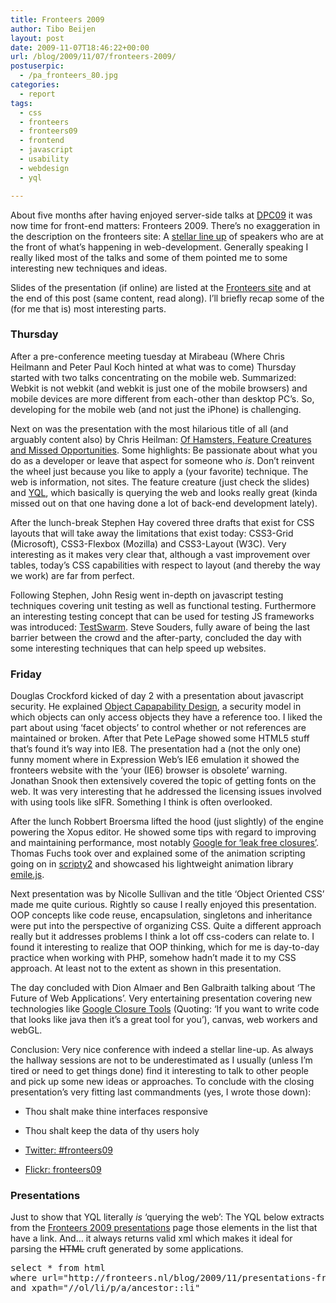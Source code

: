 ```yaml
---
title: Fronteers 2009
author: Tibo Beijen
layout: post
date: 2009-11-07T18:46:22+00:00
url: /blog/2009/11/07/fronteers-2009/
postuserpic:
  - /pa_fronteers_80.jpg
categories:
  - report
tags:
  - css
  - fronteers
  - fronteers09
  - frontend
  - javascript
  - usability
  - webdesign
  - yql

---
```

About five months after having enjoyed server-side talks at [DPC09][1] it was now time for front-end matters: Fronteers 2009. There&#8217;s no exaggeration in the description on the fronteers site: A [stellar line up][2] of speakers who are at the front of what&#8217;s happening in web-development. Generally speaking I really liked most of the talks and some of them pointed me to some interesting new techniques and ideas.

Slides of the presentation (if online) are listed at the [Fronteers site][3] and at the end of this post (same content, read along). I&#8217;ll briefly recap some of the (for me that is) most interesting parts.
  
<!--more-->

### Thursday

After a pre-conference meeting tuesday at Mirabeau (Where Chris Heilmann and Peter Paul Koch hinted at what was to come) Thursday started with two talks concentrating on the mobile web. Summarized: Webkit is not webkit (and webkit is just one of the mobile browsers) and mobile devices are more different from each-other than desktop PC&#8217;s. So, developing for the mobile web (and not just the iPhone) is challenging. 

Next on was the presentation with the most hilarious title of all (and arguably content also) by Chris Heilman: [Of Hamsters, Feature Creatures and Missed Opportunities][4]. Some highlights: Be passionate about what you do as a developer or leave that aspect for someone who _is_. Don&#8217;t reinvent the wheel just because you like to apply a (your favorite) technique. The web is information, not sites. The feature creature (just check the slides) and [YQL][5], which basically is querying the web and looks really great (kinda missed out on that one having done a lot of back-end development lately).

After the lunch-break Stephen Hay covered three drafts that exist for CSS layouts that will take away the limitations that exist today: CSS3-Grid (Microsoft), CSS3-Flexbox (Mozilla) and CSS3-Layout (W3C). Very interesting as it makes very clear that, although a vast improvement over tables, today&#8217;s CSS capabilities with respect to layout (and thereby the way we work) are far from perfect.
  
Following Stephen, John Resig went in-depth on javascript testing techniques covering unit testing as well as functional testing. Furthermore an interesting testing concept that can be used for testing JS frameworks was introduced: [TestSwarm][6]. Steve Souders, fully aware of being the last barrier between the crowd and the after-party, concluded the day with some interesting techniques that can help speed up websites.

### Friday

Douglas Crockford kicked of day 2 with a presentation about javascript security. He explained [Object Capapability Design][7], a security model in which objects can only access objects they have a reference too. I liked the part about using &#8216;facet objects&#8217; to control whether or not references are maintained or broken. After that Pete LePage showed some HTML5 stuff that&#8217;s found it&#8217;s way into IE8. The presentation had a (not the only one) funny moment where in Expression Web&#8217;s IE6 emulation it showed the fronteers website with the &#8216;your (IE6) browser is obsolete&#8217; warning. Jonathan Snook then extensively covered the topic of getting fonts on the web. It was very interesting that he addressed the licensing issues involved with using tools like sIFR. Something I think is often overlooked.

After the lunch Robbert Broersma lifted the hood (just slightly) of the engine powering the Xopus editor. He showed some tips with regard to improving and maintaining performance, most notably [Google for &#8216;leak free closures&#8217;][8]. Thomas Fuchs took over and explained some of the animation scripting going on in [scripty2][9] and showcased his lightweight animation library [emile.js][10].

Next presentation was by Nicolle Sullivan and the title &#8216;Object Oriented CSS&#8217; made me quite curious. Rightly so cause I really enjoyed this presentation. OOP concepts like code reuse, encapsulation, singletons and inheritance were put into the perspective of organizing CSS. Quite a different approach really but it addresses problems I think a lot off css-coders can relate to. I found it interesting to realize that OOP thinking, which for me is day-to-day practice when working with PHP, somehow hadn&#8217;t made it to my CSS approach. At least not to the extent as shown in this presentation.

The day concluded with Dion Almaer and Ben Galbraith talking about &#8216;The Future of Web Applications&#8217;. Very entertaining presentation covering new technologies like [Google Closure Tools][11] (Quoting: &#8216;If you want to write code that looks like java then it&#8217;s a great tool for you&#8217;), canvas, web workers and webGL.

Conclusion: Very nice conference with indeed a stellar line-up. As always the hallway sessions are not to be underestimated as I usually (unless I&#8217;m tired or need to get things done) find it interesting to talk to other people and pick up some new ideas or approaches. To conclude with the closing presentation&#8217;s very fitting last commandments (yes, I wrote those down):

  * Thou shalt make thine interfaces responsive
  * Thou shalt keep the data of thy users holy

  * [Twitter: #fronteers09][12]
  * [Flickr: fronteers09][13]

### Presentations

Just to show that YQL literally _is_ &#8216;querying the web&#8217;: The YQL below extracts from the [Fronteers 2009 presentations][3] page those elements in the list that have a link. And&#8230; it always returns valid xml which makes it ideal for parsing the <del datetime="2009-11-08T19:21:45+00:00">HTML</del> cruft generated by some applications. 

<pre lang="sql">select * from html 
where url="http://fronteers.nl/blog/2009/11/presentations-fronteers-2009" 
and xpath="//ol/li/p/a/ancestor::li"
</pre>

<ul class="paragraphs">
</ul>

 [1]: http://www.tibobeijen.nl/blog/2009/06/13/dpc09-down-dpc10-to-go/
 [2]: http://fronteers.nl/congres/2009/speakers
 [3]: http://fronteers.nl/blog/2009/11/presentations-fronteers-2009
 [4]: http://www.wait-till-i.com/2009/11/05/of-hamsters-feature-creatures-and-missed-opportunities-my-talk-at-fronteers-2009/
 [5]: http://developer.yahoo.com/yql/console/
 [6]: http://testswarm.com/
 [7]: http://en.wikipedia.org/wiki/Object-capability_model
 [8]: http://www.google.nl/search?q=leak+free+closures
 [9]: http://scripty2.com/
 [10]: http://github.com/madrobby/emile
 [11]: http://code.google.com/closure/
 [12]: http://search.twitter.com/search?q=&#038;ands=&#038;phrase=&#038;ors=&#038;nots=&#038;tag=fronteers09&#038;lang=all&#038;from=&#038;to=&#038;ref=&#038;near=&#038;within=15&#038;units=mi&#038;since=&#038;until=&#038;rpp=15
 [13]: http://www.flickr.com/search/?q=fronteers09&#038;s=int